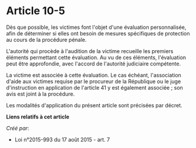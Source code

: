 # Article 10-5

Dès que possible, les victimes font l'objet d'une évaluation personnalisée, afin de déterminer si elles ont besoin de mesures
spécifiques de protection au cours de la procédure pénale. 

L'autorité qui procède à l'audition de la victime recueille les premiers éléments permettant cette évaluation. Au vu de ces
éléments, l'évaluation peut être approfondie, avec l'accord de l'autorité judiciaire compétente. 

La victime est associée à cette évaluation. Le cas échéant, l'association d'aide aux victimes requise par le procureur de la
République ou le juge d'instruction en application de l'article 41 y est également associée ; son avis est joint à la
procédure. 

Les modalités d'application du présent article sont précisées par décret.

**Liens relatifs à cet article**

_Créé par_:

  - Loi n°2015-993 du 17 août 2015 - art. 7
